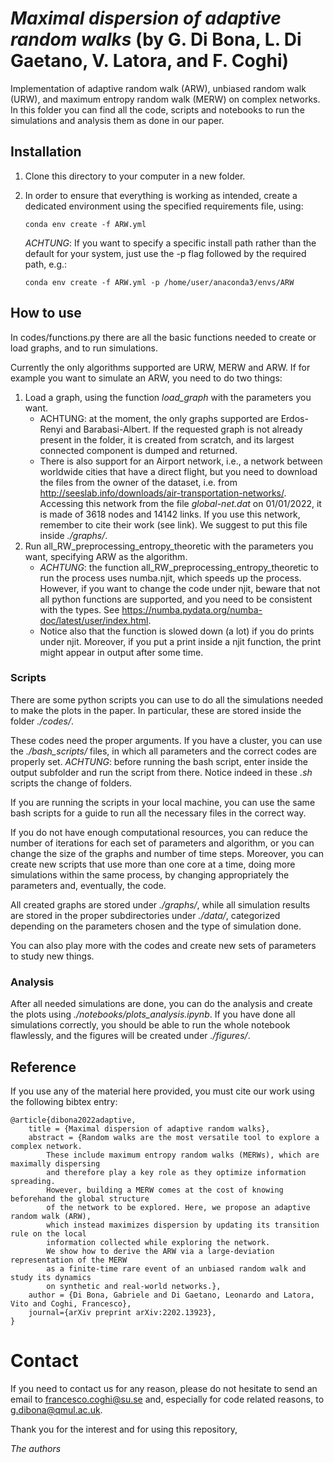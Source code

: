 # *Maximal dispersion of adaptive random walks* (by G. Di Bona, L. Di Gaetano, V. Latora, and F. Coghi)
Implementation of adaptive random walk (ARW), unbiased random walk (URW), and maximum entropy random walk (MERW) on complex networks. In this folder you can find all the code, scripts and notebooks to run the simulations and analysis them as done in our paper.

## Installation
1. Clone this directory to your computer in a new folder.
1. In order to ensure that everything is working as intended, create a dedicated environment using the specified requirements file, using:

    ```conda env create -f ARW.yml```
    
    *ACHTUNG*: If you want to specify a specific install path rather than the default for your system, just use the -p flag followed by the required path, e.g.:
    
    ```conda env create -f ARW.yml -p /home/user/anaconda3/envs/ARW```

## How to use
In codes/functions.py there are all the basic functions needed to create or load graphs, and to run simulations.

Currently the only algorithms supported are URW, MERW and ARW. If for example you want to simulate an ARW, you need to do two things:
1. Load a graph, using the function *load_graph* with the parameters you want.
    - ACHTUNG: at the moment, the only graphs supported are Erdos-Renyi and Barabasi-Albert. If the requested graph is not already present in the folder, it is created from scratch, and its largest connected component is dumped and returned.
    - There is also support for an Airport network, i.e., a network between worldwide cities that have a direct flight, but you need to download the files from the owner of the dataset, i.e. from http://seeslab.info/downloads/air-transportation-networks/. Accessing this network from the file *global-net.dat* on 01/01/2022, it is made of 3618 nodes and 14142 links. If you use this network, remember to cite their work (see link). We suggest to put this file inside *./graphs/*.
1. Run all_RW_preprocessing_entropy_theoretic with the parameters you want, specifying ARW as the algorithm.
    - *ACHTUNG*: the function all_RW_preprocessing_entropy_theoretic to run the process uses numba.njit, which speeds up the process. However, if you want to change the code under njit, beware that not all python functions are supported, and you need to be consistent with the types. See https://numba.pydata.org/numba-doc/latest/user/index.html.
    - Notice also that the function is slowed down (a lot) if you do prints under njit. Moreover, if you put a print inside a njit function, the print might appear in output after some time.

### Scripts
There are some python scripts you can use to do all the simulations needed to make the plots in the paper. In particular, these are stored inside the folder *./codes/*. 

These codes need the proper arguments. If you have a cluster, you can use the *./bash_scripts/* files, in which all parameters and the correct codes are properly set. 
*ACHTUNG*: before running the bash script, enter inside the output subfolder and run the script from there. Notice indeed  in these *.sh* scripts the change of folders. 

If you are running the scripts in your local machine, you can use the same bash scripts for a guide to run all the necessary files in the correct way.

If you do not have enough computational resources, you can reduce the number of iterations for each set of parameters and algorithm, or you can change the size of the graphs and number of time steps. Moreover, you can create new scripts that use more than one core at a time, doing more simulations within the same process, by changing appropriately the parameters and, eventually, the code.

All created graphs are stored under *./graphs/*, while all simulation results are stored in the proper subdirectories under *./data/*, categorized depending on the parameters chosen and the type of simulation done.

You can also play more with the codes and create new sets of parameters to study new things.

### Analysis
After all needed simulations are done, you can do the analysis and create the plots using *./notebooks/plots_analysis.ipynb*. If you have done all simulations correctly, you should be able to run the whole notebook flawlessly, and the figures will be created under *./figures/*. 

## Reference
If you use any of the material here provided, you must cite our work using the following bibtex entry:

```
@article{dibona2022adaptive,
    title = {Maximal dispersion of adaptive random walks},
    abstract = {Random walks are the most versatile tool to explore a complex network. 
        These include maximum entropy random walks (MERWs), which are maximally dispersing 
        and therefore play a key role as they optimize information spreading. 
        However, building a MERW comes at the cost of knowing beforehand the global structure 
        of the network to be explored. Here, we propose an adaptive random walk (ARW), 
        which instead maximizes dispersion by updating its transition rule on the local 
        information collected while exploring the network. 
        We show how to derive the ARW via a large-deviation representation of the MERW 
        as a finite-time rare event of an unbiased random walk and study its dynamics 
        on synthetic and real-world networks.},
    author = {Di Bona, Gabriele and Di Gaetano, Leonardo and Latora, Vito and Coghi, Francesco},
    journal={arXiv preprint arXiv:2202.13923},
}
```

# Contact
If you need to contact us for any reason, please do not hesitate to send an email to francesco.coghi@su.se and, especially for code related reasons, to g.dibona@qmul.ac.uk.

Thank you for the interest and for using this repository,

*The authors*